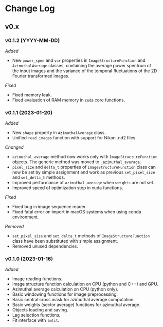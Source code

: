 
Change Log
==========

v0.x
----

### v0.1.2 (YYYY-MM-DD)

*Added*

* New `power_spec` and `var` properties in `ImageStructureFunction` and `AzimuthalAverage` classes, containing the average power spectrum of the input images and the variance of the temporal fluctuations of the 2D Fourier transformed images.

[comment]: <> (*Changed*)

*Fixed*

* Fixed memory leak.
* Fixed evaluation of RAM memory in `cuda` core functions.

[comment]: <> (*Deprecated*)

[comment]: <> (*Removed*)

### v0.1.1 (2023-01-20)

*Added*

* New `shape` property in `AzimuthalAverage` class.
* Unified `read_images` function with support for Nikon .nd2 files.

*Changed*

* `azimuthal_average` method now works only with `ImageStructureFunction` objects. The generic method was moved to `_azimuthal_average`.
* `pixel_size` and `delta_t` properties of `ImageStructureFunction` class can now be set by simple assignment and work as previous `set_pixel_size` and `set_delta_t` methods.
* Improved performance of `azimuthal_average` when `weights` are not set.
* Improved speed of optimization step in cuda functions.

*Fixed*

* Fixed bug in image sequence reader.
* Fixed fatal error on import in macOS systems when using conda environment.

[comment]: <> (*Deprecated*)

*Removed*

* `set_pixel_size` and `set_delta_t` methods of `ImageStructureFunction` class have been substituted with simple assignment.
* Removed unused dependencies.

### v0.1.0 (2023-01-16)

*Added*

* Image reading functions.
* Image structure function calculation on CPU (python and C++) and GPU.
* Azimuthal average calculation on CPU (python only).
* Basic windowing functions for image preprocessing.
* Basic central cross mask for azimuthal average computation.
* Basic weights (sector average) functions for azimuthal average.
* Objects loading and saving.
* Lag selection functions.
* Fit interface with `lmfit`.

[comment]: <> (*Changed*)

[comment]: <> (*Fixed*)

[comment]: <> (*Deprecated*)

[comment]: <> (*Removed*)
